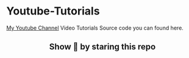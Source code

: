 # Youtube-Tutorials

[My Youtube Channel](https://www.youtube.com/@SamarpanDasguptaOfficial) Video Tutorials Source code you can found here.

## <p><center>Show 💖 by staring this repo</center></p>

